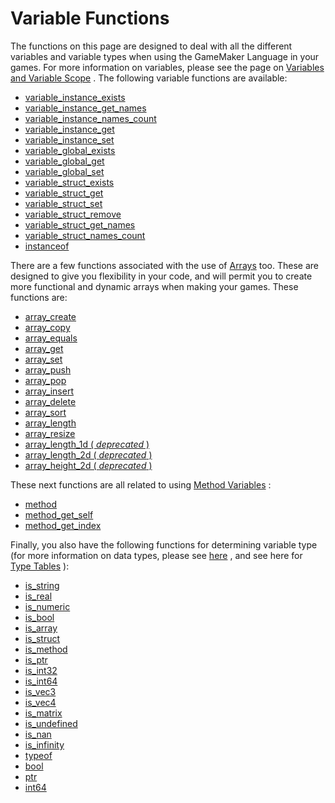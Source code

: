 # Variable Functions

The functions on this page are designed to deal with all the different
variables and variable types when using the GameMaker Language in your
games. For more information on variables, please see the page on
[Variables and Variable
Scope](../../GML_Overview/Variables_And_Variable_Scope) . The
following variable functions are available:

-   [variable_instance_exists](variable_instance_exists)
-   [variable_instance_get_names](variable_instance_get_names)
-   [variable_instance_names_count](variable_instance_names_count)
-   [variable_instance_get](variable_instance_get)
-   [variable_instance_set](variable_instance_set)
-   [variable_global_exists](variable_global_exists)
-   [variable_global_get](variable_global_get)
-   [variable_global_set](variable_global_set)
-   [variable_struct_exists](variable_struct_exists)
-   [variable_struct_get](variable_struct_get)
-   [variable_struct_set](variable_struct_set)
-   [ variable_struct_remove ](variable_struct_remove)
-   [variable_struct_get_names](variable_struct_get_names)
-   [variable_struct_names_count](variable_struct_names_count)
-   [instanceof](instanceof)

There are a few functions associated with the use of
[Arrays](../../GML_Overview/Arrays) too. These are designed to give
you flexibility in your code, and will permit you to create more
functional and dynamic arrays when making your games. These functions
are:

-   [array_create](array_create)
-   [array_copy](array_copy)
-   [array_equals](array_equals)
-   [array_get](array_get)
-   [array_set](array_set)
-   [array_push](array_push)
-   [array_pop](array_pop)
-   [array_insert](array_insert)
-   [array_delete](array_delete)
-   [array_sort](array_sort)
-   [array_length](array_length)
-   [array_resize](array_resize)
-   [array_length_1d ( *deprecated* )](array_length_1d)
-   [array_length_2d ( *deprecated* )](array_length_2d)
-   [array_height_2d ( *deprecated* )](array_height_2d)

These next functions are all related to using [Method
Variables](../../GML_Overview/Method_Variables) :

-   [method](method)
-   [method_get_self](method_get_self)
-   [method_get_index](method_get_index)

Finally, you also have the following functions for determining variable
type (for more information on data types, please see
[here](../../GML_Overview/Data_Types) , and see here for [Type
Tables](../../../Additional_Information/Type_Tables) ):

-   [is_string](is_string)
-   [is_real](is_real)
-   [is_numeric](is_numeric)
-   [is_bool](is_bool)
-   [is_array](is_array)
-   [is_struct](is_struct)
-   [is_method](is_method)
-   [is_ptr](is_ptr)
-   [is_int32](is_int32)
-   [is_int64](is_int64)
-   [is_vec3](is_vec3)
-   [is_vec4](is_vec4)
-   [is_matrix](is_matrix)
-   [is_undefined](is_undefined)
-   [is_nan](is_nan)
-   [is_infinity](is_infinity)
-   [typeof](typeof)
-   [bool](bool)
-   [ptr](ptr)
-   [int64](int64)

